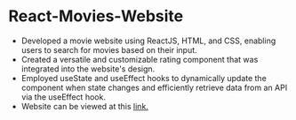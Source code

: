 # React-Movies-Website

+ Developed a movie website using ReactJS, HTML, and CSS, enabling users to search for movies based on their input.
+ Created a versatile and customizable rating component that was integrated into the website's design.
+ Employed useState and useEffect hooks to dynamically update the component when state changes and efficiently retrieve data from an API via the useEffect hook.
+ Website can be viewed at this [link.](https://sampath-vinayakh.github.io/React-Movies-Website/)

